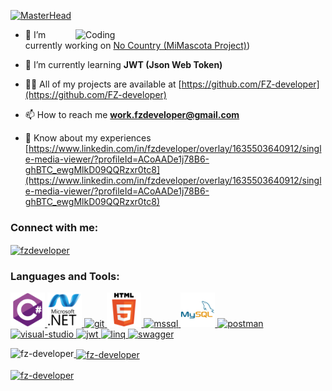 [![MasterHead](https://iili.io/HMsLSlR.jpg)](https://www.linkedin.com/in/fzdeveloper/)

<img align="right" alt="Coding" width="400" src="https://media.tumblr.com/tumblr_manpm1BV311rq0hnm.gif">

- 🔭 I’m currently working on [No Country (MiMascota Project)](https://github.com/No-Country/s7-01-csharp-react))

- 🌱 I’m currently learning **JWT (Json Web Token)**

- 👨‍💻 All of my projects are available at [https://github.com/FZ-developer](https://github.com/FZ-developer)

- 📫 How to reach me **work.fzdeveloper@gmail.com**

- 📄 Know about my experiences [https://www.linkedin.com/in/fzdeveloper/overlay/1635503640912/single-media-viewer/?profileId=ACoAADe1j78B6-ghBTC_ewgMlkD09QQRzxr0tc8](https://www.linkedin.com/in/fzdeveloper/overlay/1635503640912/single-media-viewer/?profileId=ACoAADe1j78B6-ghBTC_ewgMlkD09QQRzxr0tc8)

<h3 align="left">Connect with me:</h3>
<p align="left">
<a href="https://linkedin.com/in/fzdeveloper" target="blank"><img align="center" src="https://raw.githubusercontent.com/rahuldkjain/github-profile-readme-generator/master/src/images/icons/Social/linked-in-alt.svg" alt="fzdeveloper" height="30" width="40" /></a>
</p>

<h3 align="left">Languages and Tools:</h3>
<p align="left"> 
  <a href="https://www.w3schools.com/cs/" target="_blank" rel="noreferrer"> 
    <img src="https://raw.githubusercontent.com/devicons/devicon/master/icons/csharp/csharp-original.svg" alt="csharp" width="55" height="55"/> 
  </a> 
  <a href="https://dotnet.microsoft.com/" target="_blank" rel="noreferrer"> 
    <img src="https://raw.githubusercontent.com/devicons/devicon/master/icons/dot-net/dot-net-original-wordmark.svg" alt="dotnet" width="55" height="55"/> 
  </a> 
  <a href="https://git-scm.com/" target="_blank" rel="noreferrer"> 
    <img src="https://www.vectorlogo.zone/logos/git-scm/git-scm-icon.svg" alt="git" width="40" height="40"/> 
  </a> 
  <a href="https://www.w3.org/html/" target="_blank" rel="noreferrer"> 
    <img src="https://raw.githubusercontent.com/devicons/devicon/master/icons/html5/html5-original-wordmark.svg" alt="html5" width="55" height="55"/> 
  </a> 
  <a href="https://www.microsoft.com/en-us/sql-server" target="_blank" rel="noreferrer"> 
    <img src="https://www.svgrepo.com/show/303229/microsoft-sql-server-logo.svg" alt="mssql" width="55" height="55"/> 
  </a> 
  <a href="https://www.mysql.com/" target="_blank" rel="noreferrer"> 
    <img src="https://raw.githubusercontent.com/devicons/devicon/master/icons/mysql/mysql-original-wordmark.svg" alt="mysql" width="55" height="55"/> 
  </a> 
  <a href="https://postman.com" target="_blank" rel="noreferrer"> 
    <img src="https://www.vectorlogo.zone/logos/getpostman/getpostman-icon.svg" alt="postman" width="55" height="55"/> 
  </a>
  <a href="https://visualstudio.microsoft.com/" target="_blank" rel="noreferrer">
    <img src="https://encrypted-tbn0.gstatic.com/images?q=tbn:ANd9GcS7G7PFdAbLe7yTXqGGpRarj6pV6s7LracaKw&usqp=CAU" alt="visual-studio" width="55" height="55"/>
  </a>
  <a href="https://jwt.io/" target="_blank" rel="noreferrer">
    <img src="https://upload.wikimedia.org/wikipedia/commons/1/1d/JWT_LOGO.png" alt="jwt" width="55" height="55"/>
  </a>
  <a href="https://docs.microsoft.com/en-us/dotnet/csharp/linq/" target="_blank" rel="noreferrer">
    <img src="https://www.arvixe.com/images/landing_pages/linq_hosting.png" alt="linq" width="55" height="55"/>
  </a>
  <a href="https://swagger.io/" target="_blank" rel="noreferrer">
    <img src="https://avatars.githubusercontent.com/u/7658037?s=280&v=4" alt="swagger" width="55" height="55"/>

<p><img align="left" src="https://github-readme-stats.vercel.app/api/top-langs?username=fz-developer&show_icons=true&locale=en&layout=compact" alt="fz-developer" /></p>

<p>&nbsp;<img align="center" src="https://github-readme-stats.vercel.app/api?username=fz-developer&show_icons=true&locale=en" alt="fz-developer" /></p>

<p><img align="center" src="https://github-readme-streak-stats.herokuapp.com/?user=fz-developer&" alt="fz-developer" /></p>
